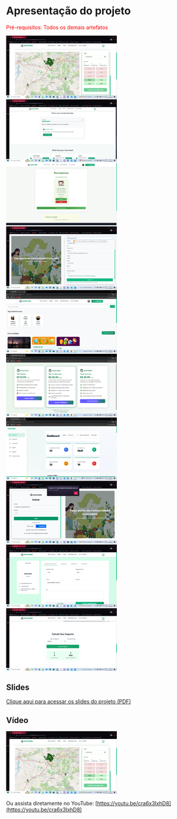 
# Apresentação do projeto

<span style="color:red">Pré-requisitos: Todos os demais artefatos</span>
<p>
  <img src="../docs/image-13.png" alt="image-13" width="300" />
  <img src="../docs/image-15.png" alt="image-15" width="300" />
  <img src="../docs/image-17.png" alt="image-17" width="300" />
  <img src="../docs/image-3.png" alt="image-3" width="300" />
  <img src="../docs/image-36.png" alt="image-36" width="300" />
  <img src="../docs/image-43.png" alt="image-43" width="300" />
  <img src="../docs/image-44.png" alt="image-44" width="300" />
  <img src="../docs/image-6.png" alt="image-6" width="300" />
  <img src="../docs/image-7.png" alt="image-7" width="300" />
  <img src="../docs/image-8.png" alt="image-8" width="300" />
</p>

## Slides

[Clique aqui para acessar os slides do projeto (PDF)](../docs/Ecocoleta.pdf)

## Vídeo

<a href="https://youtu.be/cra6x3IxhD8" target="_blank">
  <img src="../docs/image-13.png" alt="Clique para assistir ao vídeo" width="300" />
</a>

Ou assista diretamente no YouTube: [https://youtu.be/cra6x3IxhD8](https://youtu.be/cra6x3IxhD8)

